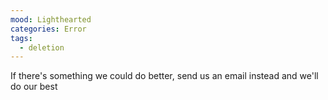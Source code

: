 ```yaml
---
mood: Lighthearted
categories: Error
tags:
  - deletion
---
```

If there's something we could do better, send us an email instead and we'll do our best